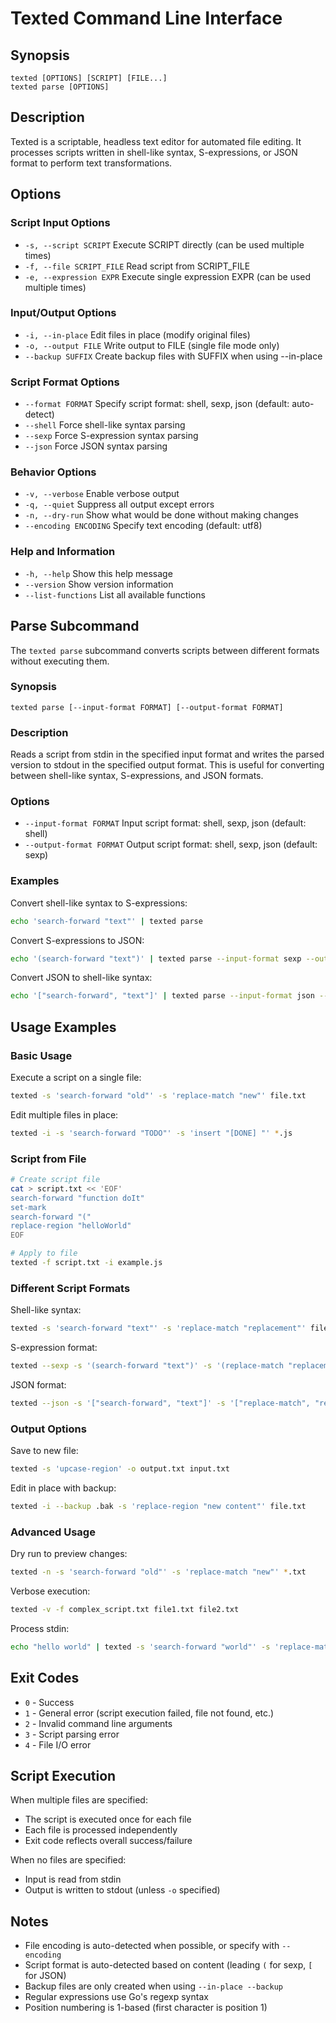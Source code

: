 # Texted Command Line Interface

## Synopsis

```
texted [OPTIONS] [SCRIPT] [FILE...]
texted parse [OPTIONS]
```

## Description

Texted is a scriptable, headless text editor for automated file editing. It processes scripts written in shell-like syntax, S-expressions, or JSON format to perform text transformations.

## Options

### Script Input Options

- `-s, --script SCRIPT`     Execute SCRIPT directly (can be used multiple times)
- `-f, --file SCRIPT_FILE`  Read script from SCRIPT_FILE
- `-e, --expression EXPR`   Execute single expression EXPR (can be used multiple times)

### Input/Output Options

- `-i, --in-place`          Edit files in place (modify original files)
- `-o, --output FILE`       Write output to FILE (single file mode only)
- `--backup SUFFIX`         Create backup files with SUFFIX when using --in-place

### Script Format Options

- `--format FORMAT`         Specify script format: shell, sexp, json (default: auto-detect)
- `--shell`                 Force shell-like syntax parsing
- `--sexp`                  Force S-expression syntax parsing  
- `--json`                  Force JSON syntax parsing

### Behavior Options

- `-v, --verbose`           Enable verbose output
- `-q, --quiet`             Suppress all output except errors
- `-n, --dry-run`           Show what would be done without making changes
- `--encoding ENCODING`     Specify text encoding (default: utf8)

### Help and Information

- `-h, --help`              Show this help message
- `--version`               Show version information
- `--list-functions`        List all available functions

## Parse Subcommand

The `texted parse` subcommand converts scripts between different formats without executing them.

### Synopsis

```
texted parse [--input-format FORMAT] [--output-format FORMAT]
```

### Description

Reads a script from stdin in the specified input format and writes the parsed version to stdout in the specified output format. This is useful for converting between shell-like syntax, S-expressions, and JSON formats.

### Options

- `--input-format FORMAT`   Input script format: shell, sexp, json (default: shell)
- `--output-format FORMAT` Output script format: shell, sexp, json (default: sexp)

### Examples

Convert shell-like syntax to S-expressions:
```bash
echo 'search-forward "text"' | texted parse
```

Convert S-expressions to JSON:
```bash
echo '(search-forward "text")' | texted parse --input-format sexp --output-format json
```

Convert JSON to shell-like syntax:
```bash
echo '["search-forward", "text"]' | texted parse --input-format json --output-format shell
```

## Usage Examples

### Basic Usage

Execute a script on a single file:

```bash
texted -s 'search-forward "old"' -s 'replace-match "new"' file.txt
```

Edit multiple files in place:

```bash
texted -i -s 'search-forward "TODO"' -s 'insert "[DONE] "' *.js
```

### Script from File

```bash
# Create script file
cat > script.txt << 'EOF'
search-forward "function doIt"
set-mark
search-forward "("
replace-region "helloWorld"
EOF

# Apply to file
texted -f script.txt -i example.js
```

### Different Script Formats

Shell-like syntax:

```bash
texted -s 'search-forward "text"' -s 'replace-match "replacement"' file.txt
```

S-expression format:

```bash
texted --sexp -s '(search-forward "text")' -s '(replace-match "replacement")' file.txt
```

JSON format:

```bash
texted --json -s '["search-forward", "text"]' -s '["replace-match", "replacement"]' file.txt
```

### Output Options

Save to new file:

```bash
texted -s 'upcase-region' -o output.txt input.txt
```

Edit in place with backup:

```bash
texted -i --backup .bak -s 'replace-region "new content"' file.txt
```

### Advanced Usage

Dry run to preview changes:

```bash
texted -n -s 'search-forward "old"' -s 'replace-match "new"' *.txt
```

Verbose execution:

```bash
texted -v -f complex_script.txt file1.txt file2.txt
```

Process stdin:

```bash
echo "hello world" | texted -s 'search-forward "world"' -s 'replace-match "universe"'
```

## Exit Codes

- `0` - Success
- `1` - General error (script execution failed, file not found, etc.)
- `2` - Invalid command line arguments
- `3` - Script parsing error
- `4` - File I/O error

## Script Execution

When multiple files are specified:

- The script is executed once for each file
- Each file is processed independently
- Exit code reflects overall success/failure

When no files are specified:

- Input is read from stdin
- Output is written to stdout (unless `-o` specified)

## Notes

- File encoding is auto-detected when possible, or specify with `--encoding`
- Script format is auto-detected based on content (leading `(` for sexp, `[` for JSON)
- Backup files are only created when using `--in-place --backup`
- Regular expressions use Go's regexp syntax
- Position numbering is 1-based (first character is position 1)

